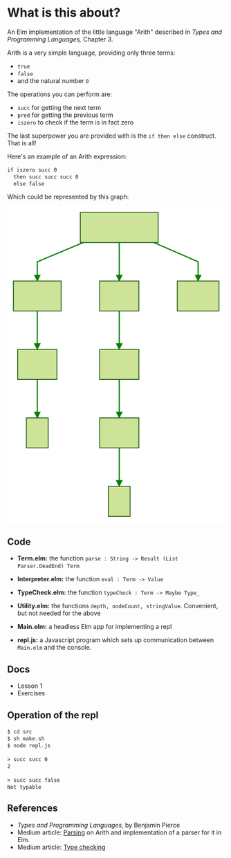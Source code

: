 # What is this about?

An Elm implementation of the little language "Arith" described in  *Types and Programming Languages,* Chapter 3.

Arith is a very simple language, providing only three terms:

- `true`
- `false`
- and the natural number `0`

The operations you can perform are:

- `succ` for getting the next term
- `pred` for getting the previous term
- `iszero` to check if the term is in fact zero

The last superpower you are provided with is the `if then else` construct.
That is all!

Here's an example of an Arith expression:

```
if iszero succ 0
  then succ succ succ 0
  else false
```

Which could be represented by this graph:

![](./images/arith-example.svg)

## Code

- **Term.elm:** the function `parse : String -> Result (List Parser.DeadEnd) Term`

- **Interpreter.elm:** the function `eval : Term -> Value`

- **TypeCheck.elm:** the function `typeCheck : Term -> Maybe Type_`

- **Utility.elm:** the functions `depth, nodeCount, stringValue`.
Convenient, but not needed for the above

- **Main.elm:** a headless Elm app for implementing a repl

- **repl.js:** a Javascript program which sets up communication between `Main.elm` and the console.

## Docs

- Lesson 1
- Exercises

## Operation of the repl

```
$ cd src
$ sh make.sh
$ node repl.js

> succ succ 0
2

> succ succ false
Not typable
```


## References

- *Types and Programming Languages*, by Benjamin Pierce
- Medium article: [Parsing](https://medium.com/@jxxcarlson/implementing-the-mini-language-arith-in-elm-a522f9a7101) on Arith and implementation of a parser for it in Elm.
- Medium article: [Type checking](https://medium.com/@jxxcarlson/type-checking-the-mini-language-arith-in-elm-c752e3e77a97)
